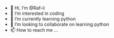 - 👋 Hi, I’m @Raf-ii
- 👀 I’m interested in coding
- 🌱 I’m currently learning python
- 💞️ I’m looking to collaborate on learning python
- 📫 How to reach me ...

<!---
Raf-ii/Raf-ii is a ✨ special ✨ repository because its `README.md` (this file) appears on your GitHub profile.
You can click the Preview link to take a look at your changes.
--->
